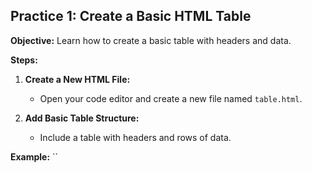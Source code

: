 ## **Practice 1: Create a Basic HTML Table**

**Objective:** Learn how to create a basic table with headers and data.

**Steps:**

1.  **Create a New HTML File:**
    
    -   Open your code editor and create a new file named `table.html`.
2.  **Add Basic Table Structure:**
    
    -   Include a table with headers and rows of data.

**Example:**
``
<!--stackedit_data:
eyJoaXN0b3J5IjpbLTgzOTEwODc4OV19
-->
